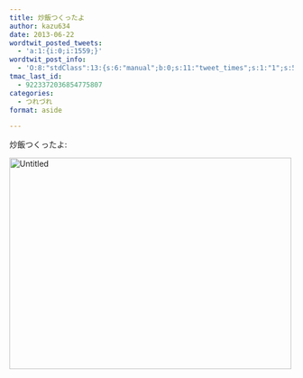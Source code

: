 ```yaml
---
title: 炒飯つくったよ
author: kazu634
date: 2013-06-22
wordtwit_posted_tweets:
  - 'a:1:{i:0;i:1559;}'
wordtwit_post_info:
  - 'O:8:"stdClass":13:{s:6:"manual";b:0;s:11:"tweet_times";s:1:"1";s:5:"delay";s:1:"0";s:7:"enabled";s:1:"1";s:10:"separation";i:60;s:7:"version";s:3:"3.0";s:14:"tweet_template";b:0;s:6:"status";i:2;s:6:"result";a:0:{}s:13:"tweet_counter";i:2;s:13:"tweet_log_ids";a:1:{i:0;i:1559;}s:9:"hash_tags";a:0:{}s:8:"accounts";a:1:{i:0;s:7:"kazu634";}}'
tmac_last_id:
  - 9223372036854775807
categories:
  - つれづれ
format: aside

---
```

炒飯つくったよ:

<a href="http://www.flickr.com/photos/42332031@N02/9105911481/" onclick="__gaTracker('send', 'event', 'outbound-article', 'http://www.flickr.com/photos/42332031@N02/9105911481/', '');" title="Untitled by kazu634, on Flickr"><img class="aligncenter" alt="Untitled" src="http://farm8.staticflickr.com/7423/9105911481_3d7fe97ed2.jpg" width="500" height="375" /></a>
